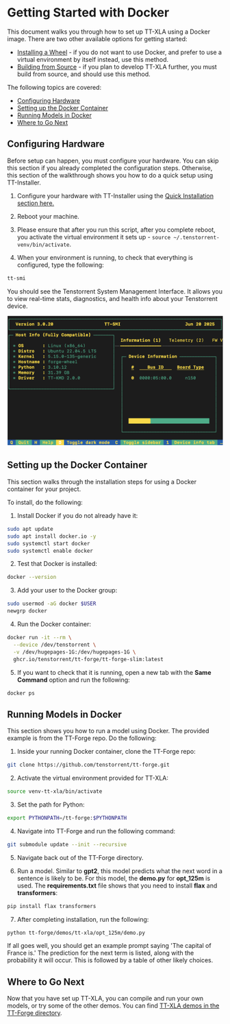 # Getting Started with Docker
This document walks you through how to set up TT-XLA using a Docker image. There are two other available options for getting started:
* [Installing a Wheel](getting_started.md) - if you do not want to use Docker, and prefer to use a virtual environment by itself instead, use this method.
* [Building from Source](getting_started_build_from_source.md) - if you plan to develop TT-XLA further, you must build from source, and should use this method.

The following topics are covered:

* [Configuring Hardware](#configuring-hardware)
* [Setting up the Docker Container](#setting-up-the-docker-container)
* [Running Models in Docker](#running-models-in-docker)
* [Where to Go Next](#where-to-go-next)

## Configuring Hardware
Before setup can happen, you must configure your hardware. You can skip this section if you already completed the configuration steps. Otherwise, this section of the walkthrough shows you how to do a quick setup using TT-Installer.

1. Configure your hardware with TT-Installer using the [Quick Installation section here.](https://docs.tenstorrent.com/getting-started/README.html#quick-installation)

2. Reboot your machine.

3. Please ensure that after you run this script, after you complete reboot, you activate the virtual environment it sets up - ```source ~/.tenstorrent-venv/bin/activate```.

4. When your environment is running, to check that everything is configured, type the following:

```bash
tt-smi
```

You should see the Tenstorrent System Management Interface. It allows you to view real-time stats, diagnostics, and health info about your Tenstorrent device.

![TT-SMI](./imgs/tt_smi.png)

## Setting up the Docker Container
This section walks through the installation steps for using a Docker container for your project.

To install, do the following:

1. Install Docker if you do not already have it:

```bash
sudo apt update
sudo apt install docker.io -y
sudo systemctl start docker
sudo systemctl enable docker
```

2. Test that Docker is installed:

```bash
docker --version
```

3. Add your user to the Docker group:

```bash
sudo usermod -aG docker $USER
newgrp docker
```

4. Run the Docker container:

```bash
docker run -it --rm \
  --device /dev/tenstorrent \
  -v /dev/hugepages-1G:/dev/hugepages-1G \
  ghcr.io/tenstorrent/tt-forge/tt-forge-slim:latest
```

5. If you want to check that it is running, open a new tab with the **Same Command** option and run the following:

```bash
docker ps
```

## Running Models in Docker
This section shows you how to run a model using Docker. The provided example is from the TT-Forge repo. Do the following:

1. Inside your running Docker container, clone the TT-Forge repo:

```bash
git clone https://github.com/tenstorrent/tt-forge.git
```

2. Activate the virtual environment provided for TT-XLA:

```bash
source venv-tt-xla/bin/activate
```

3. Set the path for Python:

```bash
export PYTHONPATH=/tt-forge:$PYTHONPATH
```

4. Navigate into TT-Forge and run the following command:

```bash
git submodule update --init --recursive
```

5. Navigate back out of the TT-Forge directory.

6. Run a model. Similar to **gpt2**, this model predicts what the next word in a sentence is likely to be. For this model, the **demo.py** for **opt_125m** is used. The **requirements.txt** file shows that you need to install **flax** and **transformers**:

```bash
pip install flax transformers
```

7. After completing installation, run the following:

```bash
python tt-forge/demos/tt-xla/opt_125m/demo.py
```

If all goes well, you should get an example prompt saying 'The capital of France is.' The prediction for the next term is listed, along with the probability it will occur. This is followed by a table of other likely choices.

## Where to Go Next

Now that you have set up TT-XLA, you can compile and run your own models, or try some of the other demos. You can find [TT-XLA demos in the TT-Forge directory](https://github.com/tenstorrent/tt-forge/tree/main/demos/tt-xla).
